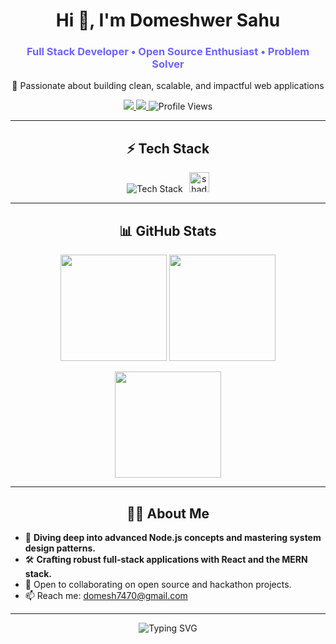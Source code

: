 <!-- Profile Header -->
<h1 align="center">Hi 👋, I'm Domeshwer Sahu</h1>
<h3 align="center" style="color:#6C63FF;">Full Stack Developer • Open Source Enthusiast • Problem Solver</h3>

<p align="center">🚀 Passionate about building clean, scalable, and impactful web applications</p>

<!-- Badges & Quick Links -->
<div align="center">
  <a href="https://www.linkedin.com/in/domeshwer-sahu/" target="_blank">
    <img src="https://img.shields.io/badge/-LinkedIn-0A66C2?style=flat-square&logo=linkedin&logoColor=white" />
  </a>
  <a href="https://twitter.com/iamDomeshwer" target="_blank">
    <img src="https://img.shields.io/badge/-Twitter-1DA1F2?style=flat-square&logo=twitter&logoColor=white" />
  </a>
  <img src="https://komarev.com/ghpvc/?username=domesh-is-Coding&style=flat-square&color=6C63FF" alt="Profile Views" />
</div>

---

<!-- Tech Stack -->
<h2 align="center">⚡ Tech Stack</h2>
<p align="center">
  <img src="https://skillicons.dev/icons?i=js,ts,react,redux,nodejs,express,mongodb,java,python,html,css,bootstrap,tailwind,git,github,vscode,postman,redis,linux&theme=light" alt="Tech Stack" />
  <img src="https://avatars.githubusercontent.com/u/139895814?s=48&v=4" alt="shadcn/ui" height="32" style="margin-left:6px;" />
</p>

---

<!-- GitHub Stats -->
<h2 align="center">📊 GitHub Stats</h2>
<p align="center">
  <img src="https://github-readme-stats.vercel.app/api?username=domesh-is-Coding&show_icons=true&theme=midnight-purple&hide_border=true&icon_color=33FFB1&title_color=FF61A6&text_color=9DFFEB&bg_color=0E1117" height="170"/>
  <img src="https://github-readme-streak-stats.herokuapp.com/?user=domesh-is-Coding&theme=matrix&hide_border=true&background=0E1117" height="170"/>
</p>
<p align="center">
  <img src="https://github-readme-stats.vercel.app/api/top-langs/?username=domesh-is-Coding&layout=compact&theme=radical&hide_border=true&bg_color=0E1117&title_color=FF61A6&text_color=9DFFEB" height="170"/>
</p>

---

<!-- About Me -->
<h2 align="center">👨‍💻 About Me</h2>
<ul>
  <li>🌱 <b>Diving deep into advanced Node.js concepts and mastering system design patterns.</b></li>
  <li>🛠️ <b>Crafting robust full-stack applications with React and the MERN stack.</b></li>
  <li>🤝 Open to collaborating on open source and hackathon projects.</li>
  <li>📫 Reach me: <a href="mailto:domesh7470@gmail.com">domesh7470@gmail.com</a></li>
</ul>

---

<!-- Motto/Quote -->
<p align="center">
  <img src="https://readme-typing-svg.demolab.com?font=Fira+Code&duration=2000&pause=300&color=6C63FF&center=true&vCenter=true&multiline=true&width=600&height=50&lines=Stay+curious,+build+relentlessly,+make+an+impact!" alt="Typing SVG" />
</p>